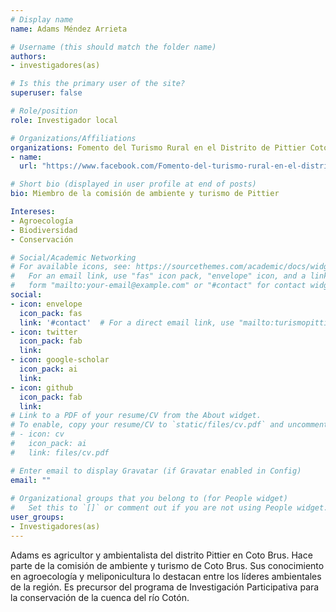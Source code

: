 ```yaml
---
# Display name
name: Adams Méndez Arrieta

# Username (this should match the folder name)
authors:
- investigadores(as)

# Is this the primary user of the site?
superuser: false

# Role/position
role: Investigador local

# Organizations/Affiliations
organizations: Fomento del Turismo Rural en el Distrito de Pittier Coto Brus
- name: 
  url: "https://www.facebook.com/Fomento-del-turismo-rural-en-el-distrito-de-Pittier-Coto-Brus-155887561222919/?__tn__=%2Cd%2CP-R&eid=ARDRh8YjhEFeA93QuPF9_e3dmatGeO5iRDQJGxbZUsv5641YoXcJkgrNSbY-F75XZ-4r9cbSZ0V_Clvo"

# Short bio (displayed in user profile at end of posts)
bio: Miembro de la comisión de ambiente y turismo de Pittier

Intereses:
- Agroecología
- Biodiversidad
- Conservación

# Social/Academic Networking
# For available icons, see: https://sourcethemes.com/academic/docs/widgets/#icons
#   For an email link, use "fas" icon pack, "envelope" icon, and a link in the
#   form "mailto:your-email@example.com" or "#contact" for contact widget.
social:
- icon: envelope
  icon_pack: fas
  link: '#contact'  # For a direct email link, use "mailto:turismopittier@gmail.com ".
- icon: twitter
  icon_pack: fab
  link: 
- icon: google-scholar
  icon_pack: ai
  link: 
- icon: github
  icon_pack: fab
  link: 
# Link to a PDF of your resume/CV from the About widget.
# To enable, copy your resume/CV to `static/files/cv.pdf` and uncomment the lines below.  
# - icon: cv
#   icon_pack: ai
#   link: files/cv.pdf

# Enter email to display Gravatar (if Gravatar enabled in Config)
email: ""
  
# Organizational groups that you belong to (for People widget)
#   Set this to `[]` or comment out if you are not using People widget.  
user_groups:
- Investigadores(as)
---
```


Adams es agricultor y ambientalista del distrito Pittier en Coto Brus. Hace parte de la comisión de ambiente y turismo de Coto Brus. Sus conocimiento en agroecología y meliponicultura lo destacan entre los líderes ambientales de la región. Es precursor del programa de Investigación Participativa para la conservación de la cuenca del río Cotón.
